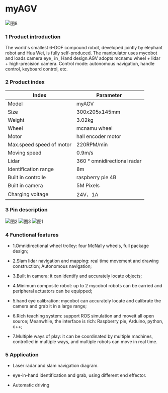# myAGV

![图8](./image/小车初次使用/图8.jpg)

### 1 Product introduction

The world's smallest 6-DOF compound robot, developed jointly by elephant robot and Hua Wei, is fully self-produced. The manipulator uses mycobot and loads camera eye_ in_ Hand design.AGV adopts mcnamu wheel + lidar + high-precision camera. Control mode: autonomous navigation, handle control, keyboard control, etc.


### 2 Product index

| Index        | Parameter              |
| ------------ | ----------------- |
| Model         | myAGV             |
| Size        | 300x205x145mm        |
| Weight      | 3.02kg              |
| Wheel     | mcnamu wheel            |
| Motor  | hall encoder motor         |
| Max.speed speed of motor     | 220RPM/min              |
| Moving speed    | 0.9m/s          |
| Lidar    | 360 ° omnidirectional radar           |
| Identification range         | 8m           |
| Built in controlle      | raspberry pie 4B           |
| Built in camera      | 5M Pixels        |
| Charging voltage     | 24V，1A        |



### 3 Pin description
![图2](./image/小车初次使用/图2.png)
![图3](./image/小车初次使用/图3.png)
![图1](./image/小车初次使用/图1.png)


### 4 Functional features
* 1.Omnidirectional wheel trolley: four McNally wheels, full package design;

* 2.Slam lidar navigation and mapping: real time movement and drawing construction; Autonomous navigation;

* 3.Built in camera: it can identify and accurately locate objects;

* 4.Minimum composite robot: up to 2 mycobot robots can be carried and peripheral actuators can be equipped;

* 5.hand eye calibration: mycobot can accurately locate and calibrate the camera and grab it in a large range;

* 6.Rich teaching system: support ROS simulation and moveit all open source; Meanwhile, the interface is rich: Raspberry pie, Arduino, python, c++;

* 7.Multiple ways of play: it can be coordinated by multiple machines, controlled in multiple ways, and multiple robots can move in real time.

### 5 Application

* Laser radar and slam navigation diagram.

* eye-in-hand identification and grab, using different end effector.

* Automatic driving


